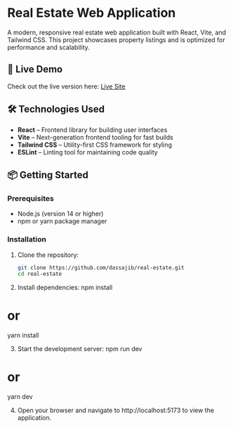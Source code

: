# Real Estate Web Application

A modern, responsive real estate web application built with React, Vite, and Tailwind CSS. This project showcases property listings and is optimized for performance and scalability.

## 🚀 Live Demo

Check out the live version here: [Live Site](https://6822f167d8e5c4df40464ea1--meek-melomakarona-2ad54d.netlify.app/)

## 🛠️ Technologies Used

- **React** – Frontend library for building user interfaces
- **Vite** – Next-generation frontend tooling for fast builds
- **Tailwind CSS** – Utility-first CSS framework for styling
- **ESLint** – Linting tool for maintaining code quality

## 📦 Getting Started

### Prerequisites

- Node.js (version 14 or higher)
- npm or yarn package manager

### Installation

1. Clone the repository:

   ```bash
   git clone https://github.com/dassajib/real-estate.git
   cd real-estate

2. Install dependencies:
npm install
# or
yarn install

3. Start the development server:
npm run dev
# or
yarn dev

4. Open your browser and navigate to http://localhost:5173 to view the application.

